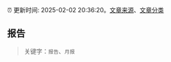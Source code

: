 :alarm_clock: 更新时间: 2025-02-02 20:36:20。[文章来源](/README.md)、[文章分类](/TAGS.md)

## 报告


> 关键字：`报告`、`月报`



